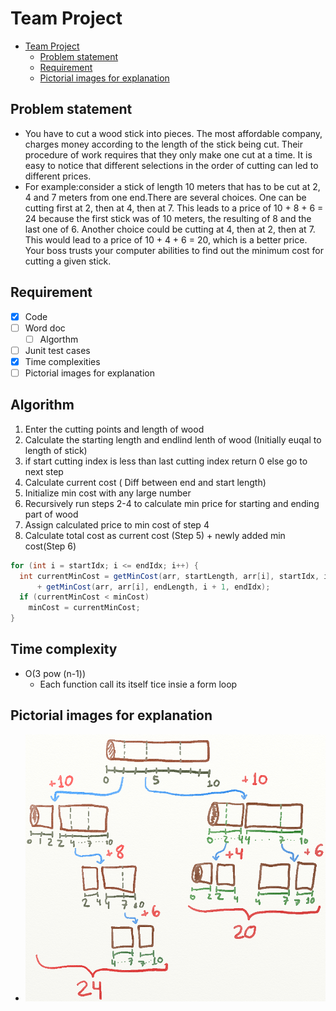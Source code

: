 # Team Project

- [Team Project](#team-project)
  - [Problem statement](#problem-statement)
  - [Requirement](#requirement)
  - [Pictorial images for explanation](#pictorial-images-for-explanation)

## Problem statement

- You have to cut a wood stick into pieces. The most affordable company, charges money according to the length of the stick being cut. Their procedure of work requires that they only make one cut at a time. It is easy to notice that different selections in the order of cutting can led to different prices.
- For example:consider a stick of length 10 meters that has to be cut at 2, 4 and 7 meters from one end.There are several choices. One can be cutting first at 2, then at 4, then at 7. This leads to a price of 10 + 8 + 6 = 24 because the first stick was of 10 meters, the resulting of 8 and the last one of 6. Another choice could be cutting at 4, then at 2, then at 7. This would lead to a price of 10 + 4 + 6 = 20, which is a better price. Your boss trusts your computer abilities to find out the minimum cost for cutting a given stick.

## Requirement

- [x] Code
- [ ] Word doc
  - [ ] Algorthm
- [ ] Junit test cases
- [x] Time complexities
- [ ] Pictorial images for explanation

## Algorithm

1. Enter the cutting points and length of wood
2. Calculate the starting length and endlind lenth of wood (Initially euqal to length of stick)
3. if start cutting index is less than last cutting index return 0 else go to next step
4. Calculate current cost ( Diff between end and start length)
5. Initialize min cost with any large number
6. Recursively run steps 2-4 to calculate min price for starting and ending part of wood
7. Assign calculated price to min cost of step 4
8. Calculate total cost as current cost (Step 5) + newly added min cost(Step 6)

```java
for (int i = startIdx; i <= endIdx; i++) {
  int currentMinCost = getMinCost(arr, startLength, arr[i], startIdx, i - 1)
      + getMinCost(arr, arr[i], endLength, i + 1, endIdx);
  if (currentMinCost < minCost)
    minCost = currentMinCost;
}
```

## Time complexity

- O(3 pow (n-1))
  - Each function call its itself tice insie a form loop

## Pictorial images for explanation

- ![Sticks](sticks-1.png)
